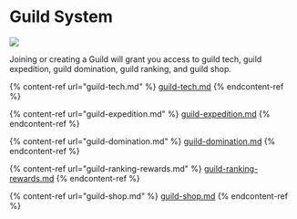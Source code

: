 # Guild System

![](../../.gitbook/assets/280046764\_547675686964943\_7143949812595273658\_n.jpg)

Joining or creating a Guild will grant you access to guild tech, guild expedition, guild domination, guild ranking, and guild shop.

{% content-ref url="guild-tech.md" %}
[guild-tech.md](guild-tech.md)
{% endcontent-ref %}

{% content-ref url="guild-expedition.md" %}
[guild-expedition.md](guild-expedition.md)
{% endcontent-ref %}

{% content-ref url="guild-domination.md" %}
[guild-domination.md](guild-domination.md)
{% endcontent-ref %}

{% content-ref url="guild-ranking-rewards.md" %}
[guild-ranking-rewards.md](guild-ranking-rewards.md)
{% endcontent-ref %}

{% content-ref url="guild-shop.md" %}
[guild-shop.md](guild-shop.md)
{% endcontent-ref %}
